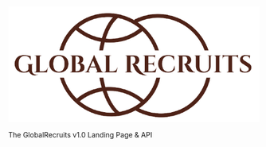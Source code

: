 ![Global Recruits Logo|20](logo.png?raw=true "Global Recruits Logo")

The GlobalRecruits v1.0 Landing Page &amp; API

